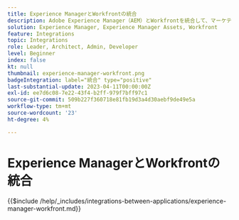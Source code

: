 ```yaml
---
title: Experience ManagerとWorkfrontの統合
description: Adobe Experience Manager（AEM）とWorkfrontを統合して、マーケティングオペレーションを効率化します。
solution: Experience Manager, Experience Manager Assets, Workfront
feature: Integrations
topic: Integrations
role: Leader, Architect, Admin, Developer
level: Beginner
index: false
kt: null
thumbnail: experience-manager-workfront.png
badgeIntegration: label="統合" type="positive"
last-substantial-update: 2023-04-11T00:00:00Z
exl-id: ee7d6c08-7e22-43f4-b2ff-979f7bff97c1
source-git-commit: 509b227f360718e81fb19d3a4d30aebf9de49e5a
workflow-type: tm+mt
source-wordcount: '23'
ht-degree: 4%

---
```


# Experience ManagerとWorkfrontの統合

{{$include /help/_includes/integrations-between-applications/experience-manager-workfront.md}}

